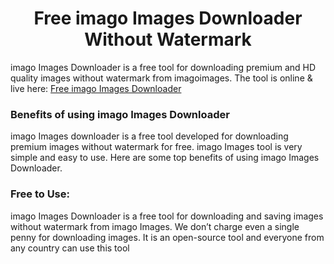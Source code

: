  # <div align="center">Free imago Images Downloader Without Watermark</div>  
  

imago Images Downloader is a free tool for downloading premium and HD quality images without watermark from imagoimages. The tool is online & live here: [Free imago Images Downloader](https://hdstockimages.com/imago-images-downloader/)  
  



### Benefits of using imago Images Downloader  
imago Images downloader is a free tool developed for downloading premium images without watermark for free. imago Images tool is very simple and easy to use. Here are some top benefits of using imago Images Downloader.   
 
 ### Free to Use: 
imago Images Downloader is a free tool for downloading and saving images without watermark from imago Images. We don’t charge even a single penny for downloading images. It is an open-source tool and everyone from any country can use this tool
  

<br/>
